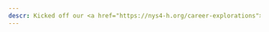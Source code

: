 ```yaml
---
descr: Kicked off our <a href="https://nys4-h.org/career-explorations">Career Explorations Conference</a> for High School Students on Networking and Security!
---
```

